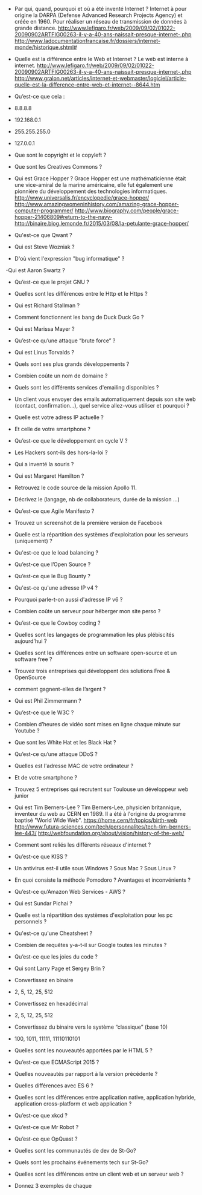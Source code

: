 - Par qui, quand, pourquoi et où a été inventé Internet ?
	Internet à pour origine la DARPA (Defense Advanced Research Projects Agency) et créée en 1960. Pour réaliser un réseau de transmission de données à grande distance. http://www.lefigaro.fr/web/2009/09/02/01022-20090902ARTFIG00263-il-y-a-40-ans-naissait-presque-internet-.php
	http://www.ladocumentationfrancaise.fr/dossiers/internet-monde/historique.shtml#

- Quelle est la différence entre le Web et Internet ?
	Le web est interne à internet. 
	http://www.lefigaro.fr/web/2009/09/02/01022-20090902ARTFIG00263-il-y-a-40-ans-naissait-presque-internet-.php
	http://www.gralon.net/articles/internet-et-webmaster/logiciel/article-quelle-est-la-difference-entre-web-et-internet--8644.htm

- Qu’est-ce que cela :
- 8.8.8.8
- 192.168.0.1
- 255.255.255.0
- 127.0.0.1


- Que sont le copyright et le copyleft ?


- Que sont les Creatives Commons ?


- Qui est Grace Hopper ?
	Grace Hopper est une mathématicienne était une vice-amiral de la marine américaine, elle fut également une pionnière du développement des technologies informatiques.
	http://www.universalis.fr/encyclopedie/grace-hopper/
	http://www.amazingwomeninhistory.com/amazing-grace-hopper-computer-programmer/
	http://www.biography.com/people/grace-hopper-21406809#return-to-the-navy-
	http://binaire.blog.lemonde.fr/2015/03/08/la-petulante-grace-hopper/

- Qu'est-ce que Qwant ?


- Qui est Steve Wozniak ?
	

- D'où vient l'expression "bug informatique" ?


-Qui est Aaron Swartz ?
	

- Qu’est-ce que le projet GNU ?


- Quelles sont les différences entre le Http et le Https ?


- Qui est Richard Stallman ?


- Comment fonctionnent les bang de Duck Duck Go ?


- Qui est Marissa Mayer ?


- Qu’est-ce qu’une attaque “brute force” ?


- Qui est Linus Torvalds ?


- Quels sont ses plus grands développements ?


- Combien coûte un nom de domaine ?


- Quels sont les différents services d'emailing disponibles ?


- Un client vous envoyer des emails automatiquement depuis son site web (contact, confirmation...), quel service allez-vous 
utiliser et pourquoi ?


- Quelle est votre adress IP actuelle ?


- Et celle de votre smartphone ?


- Qu’est-ce que le développement en cycle V ?


- Les Hackers sont-ils des hors-la-loi ?


- Qui a inventé la souris ?


- Qui est Margaret Hamilton ?


- Retrouvez le code source de la mission Apollo 11.


- Décrivez le (langage, nb de collaborateurs, durée de la mission ...)


- Qu’est-ce que Agile Manifesto ?


- Trouvez un screenshot de la première version de Facebook


- Quelle est la répartition des systèmes d'exploitation pour les serveurs (uniquement) ?


- Qu'est-ce que le load balancing ?


- Qu’est-ce que l’Open Source ?


- Qu’est-ce que le Bug Bounty ?


- Qu'est-ce qu'une adresse IP v4 ?


- Pourquoi parle-t-on aussi d'adresse IP v6 ?


- Combien coûte un serveur pour héberger mon site perso ?


- Qu’est-ce que le Cowboy coding ?


- Quelles sont les langages de programmation les plus plébiscités aujourd'hui ?


- Quelles sont les différences entre un software open-source et un software free ?


- Trouvez trois entreprises qui développent des solutions Free & OpenSource


- comment gagnent-elles de l’argent ?


- Qui est Phil Zimmermann ?


- Qu’est-ce que le W3C ?


- Combien d’heures de vidéo sont mises en ligne chaque minute sur Youtube ?


- Que sont les White Hat et les Black Hat ?


- Qu’est-ce qu’une attaque DDoS ?


- Quelles est l'adresse MAC de votre ordinateur ?


- Et de votre smartphone ?


- Trouvez 5 entreprises qui recrutent sur Toulouse un développeur web junior


- Qui est Tim Berners-Lee ?
	Tim Berners-Lee, physicien britannique, inventeur du web au CERN en 1989. Il a été à l'origine du programme baptisé "World Wide Web". 
	https://home.cern/fr/topics/birth-web
	http://www.futura-sciences.com/tech/personnalites/tech-tim-berners-lee-443/
	http://webfoundation.org/about/vision/history-of-the-web/

- Comment sont reliés les différents réseaux d'internet ?


- Qu’est-ce que KISS ?


- Un antivirus est-il utile sous Windows ? Sous Mac ? Sous Linux ?


- En quoi consiste la méthode Pomodoro ? Avantages et inconvénients ?


- Qu’est-ce qu’Amazon Web Services - AWS ?


- Qui est Sundar Pichai ?


- Quelle est la répartition des systèmes d'exploitation pour les pc personnels ?


- Qu'est-ce qu'une Cheatsheet ?


- Combien de requêtes y-a-t-il sur Google toutes les minutes ?


- Qu’est-ce que les joies du code ?


- Qui sont Larry Page et Sergey Brin ?


- Convertissez en binaire
- 2, 5, 12, 25, 512


- Convertissez en hexadécimal
- 2, 5, 12, 25, 512


- Convertissez du binaire vers le système “classique” (base 10)
- 100, 1011, 11111, 11110110101


- Quelles sont les nouveautés apportées par le HTML 5 ?


- Qu’est-ce que ECMAScript 2015 ?


- Quelles nouveautés par rapport à la version précédente ?


- Quelles différences avec ES 6 ?


- Quelles sont les différences entre application native, application hybride, application cross-platform et web application ?


- Qu’est-ce que xkcd ?


- Qu’est-ce que Mr Robot ?


- Qu’est-ce que OpQuast ?


- Quelles sont les communautés de dev de St-Go?


- Quels sont les prochains événements tech sur St-Go?


- Quelles sont les différences entre un client web et un serveur web ?
- Donnez 3 exemples de chaque



